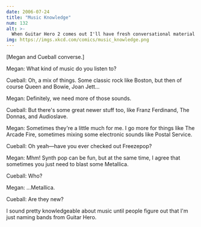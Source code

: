```yaml
---
date: 2006-07-24
title: "Music Knowledge"
num: 132
alt: >-
  When Guitar Hero 2 comes out I'll have fresh conversational material for MONTHS.
img: https://imgs.xkcd.com/comics/music_knowledge.png
---
```

[Megan and Cueball converse.]

Megan: What kind of music do you listen to?

Cueball: Oh, a mix of things. Some classic rock like Boston, but then of course Queen and Bowie, Joan Jett...

Megan: Definitely, we need more of those sounds.

Cueball: But there's some great newer stuff too, like Franz Ferdinand, The Donnas, and Audioslave.

Megan: Sometimes they're a little much for me. I go more for things like The Arcade Fire, sometimes mixing some electronic sounds like Postal Service.

Cueball: Oh yeah—have you ever checked out Freezepop?

Megan: Mhm! Synth pop can be fun, but at the same time, I agree that sometimes you just need to blast some Metallica.

Cueball: Who?

Megan: ...Metallica.

Cueball: Are they new?

I sound pretty knowledgeable about music until people figure out that I'm just naming bands from Guitar Hero.